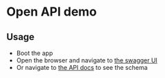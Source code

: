 # Open API demo


## Usage

* Boot the app
* Open the browser and navigate to [the swagger UI](http://localhost:8080/swagger-ui.html)
* Or navigate to [the API docs](http://localhost:8080/v3/api-docs) to see the schema
